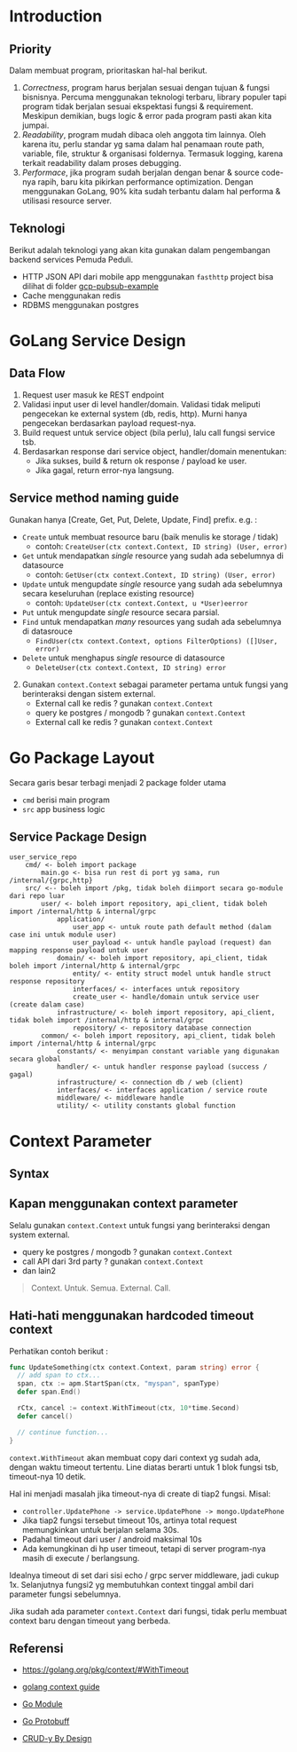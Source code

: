 # Introduction

## Priority

Dalam membuat program, prioritaskan hal-hal berikut.

1. *Correctness*, program harus berjalan sesuai dengan tujuan & fungsi
   bisnisnya. Percuma menggunakan teknologi terbaru, library populer tapi
   program tidak berjalan sesuai ekspektasi fungsi & requirement. Meskipun
   demikian, bugs logic & error pada program pasti akan kita jumpai.
2. *Readability*, program mudah dibaca oleh anggota tim lainnya. Oleh
   karena itu, perlu standar yg sama dalam hal penamaan route path, variable,
   file, struktur & organisasi foldernya. Termasuk logging, karena terkait
   readability dalam proses debugging.
4. *Performace*, jika program sudah berjalan dengan benar & source code-nya
   rapih, baru kita pikirkan performance optimization. Dengan menggunakan
   GoLang, 90% kita sudah terbantu dalam hal performa & utilisasi resource
   server.

## Teknologi

Berikut adalah teknologi yang akan kita gunakan dalam pengembangan backend
services Pemuda Peduli.

* HTTP JSON API dari mobile app menggunakan `fasthttp`
  project bisa dilihat di folder [gcp-pubsub-example](../examples/gcp-pubsub/main.go)
* Cache menggunakan redis
* RDBMS menggunakan postgres

# GoLang Service Design

## Data Flow

1. Request user masuk ke REST endpoint
2. Validasi input user di level handler/domain. Validasi tidak meliputi
   pengecekan ke external system (db, redis, http). Murni hanya pengecekan
   berdasarkan payload request-nya.
3. Build request untuk service object (bila perlu), lalu call fungsi service
   tsb.
4. Berdasarkan response dari service object, handler/domain menentukan:
    * Jika sukses, build & return ok response / payload ke user.
    * Jika gagal, return error-nya langsung.

## Service method naming guide

Gunakan hanya [Create, Get, Put, Delete, Update, Find] prefix.
e.g. :

* `Create` untuk membuat resource baru (baik menulis ke storage / tidak)
    * contoh: `CreateUser(ctx context.Context, ID string) (User, error)`
* `Get` untuk mendapatkan _*single*_ resource yang sudah ada sebelumnya di
  datasource
    * contoh: `GetUser(ctx context.Context, ID string) (User, error)`
* `Update` untuk mengupdate *single* resource yang sudah ada sebelumnya secara
  keseluruhan (replace existing resource)
    * contoh: `UpdateUser(ctx context.Context, u *User)eerror`
* `Put` untuk mengupdate *single* resource secara parsial.
* `Find` untuk mendapatkan *many* resources yang sudah ada sebelumnya di
  datasrouce
    * `FindUser(ctx context.Context, options FilterOptions) ([]User, error)`
* `Delete` untuk menghapus *single* resource di datasource
    * `DeleteUser(ctx context.Context, ID string) error`

2. Gunakan `context.Context` sebagai parameter pertama untuk fungsi yang berinteraksi dengan sistem external.
    * External call ke redis ? gunakan `context.Context`
    * query ke postgres / mongodb ? gunakan `context.Context`
    * External call ke redis ? gunakan `context.Context`

# Go Package Layout

Secara garis besar terbagi menjadi 2 package folder utama
* `cmd` berisi main program
* `src` app business logic

## Service Package Design

```console
user_service_repo
    cmd/ <- boleh import package
        main.go <- bisa run rest di port yg sama, run /internal/{grpc,http}
    src/ <-- boleh import /pkg, tidak boleh diimport secara go-module dari repo luar
        user/ <- boleh import repository, api_client, tidak boleh import /internal/http & internal/grpc
            application/
                user_app <- untuk route path default method (dalam case ini untuk module user)
                user_payload <- untuk handle payload (request) dan mapping response payload untuk user
            domain/ <- boleh import repository, api_client, tidak boleh import /internal/http & internal/grpc
                entity/ <- entity struct model untuk handle struct response repository
                interfaces/ <- interfaces untuk repository
                create_user <- handle/domain untuk service user (create dalam case)
            infrastructure/ <- boleh import repository, api_client, tidak boleh import /internal/http & internal/grpc
                repository/ <- repository database connection 
        common/ <- boleh import repository, api_client, tidak boleh import /internal/http & internal/grpc
            constants/ <- menyimpan constant variable yang digunakan secara global
            handler/ <- untuk handler response payload (success / gagal)
            infrastructure/ <- connection db / web (client)
            interfaces/ <- interfaces application / service route
            middleware/ <- middleware handle
            utility/ <- utility constants global function
```

# Context Parameter

## Syntax



## Kapan menggunakan context parameter

Selalu gunakan `context.Context` untuk fungsi yang berinteraksi dengan system
external.

* query ke postgres / mongodb ? gunakan `context.Context`
* call API dari 3rd party ? gunakan `context.Context`
* dan lain2

> Context. Untuk. Semua. External. Call.

## Hati-hati menggunakan hardcoded timeout context

Perhatikan contoh berikut :

```go
func UpdateSomething(ctx context.Context, param string) error {
  // add span to ctx...
  span, ctx := apm.StartSpan(ctx, "myspan", spanType)
  defer span.End()

  rCtx, cancel := context.WithTimeout(ctx, 10*time.Second)
  defer cancel()

  // continue function...
}
```

`context.WithTimeout` akan membuat copy dari context yg sudah ada, dengan waktu timeout tertentu.
Line diatas berarti untuk 1 blok fungsi tsb, timeout-nya 10 detik.

Hal ini menjadi masalah jika timeout-nya di create di tiap2 fungsi. Misal:
* `controller.UpdatePhone -> service.UpdatePhone -> mongo.UpdatePhone`
* Jika tiap2 fungsi tersebut timeout 10s, artinya total request memungkinkan untuk berjalan selama 30s.
* Padahal timeout dari user / android maksimal 10s
* Ada kemungkinan di hp user timeout, tetapi di server program-nya masih di execute / berlangsung.

Idealnya timeout di set dari sisi echo / grpc server middleware, jadi cukup 1x. Selanjutnya fungsi2 yg membutuhkan context tinggal ambil dari parameter fungsi sebelumnya.

Jika sudah ada parameter `context.Context` dari fungsi, tidak perlu membuat context baru dengan timeout yang berbeda.

## Referensi

* https://golang.org/pkg/context/#WithTimeout
* [golang context guide]( https://golangbyexample.com/using-context-in-golang-complete-guide/ )
* [Go Module](https://blog.golang.org/using-go-modules)
* [Go Protobuff](https://developers.google.com/protocol-buffers/docs/gotutorial)

* [CRUD-y By Design](https://github.com/adamwathan/laracon2017)
